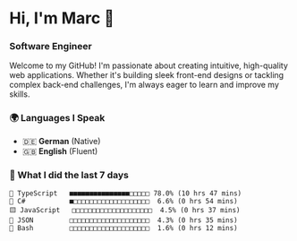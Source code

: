 # Hi, I'm Marc 👋 
### Software Engineer

Welcome to my GitHub! I'm passionate about creating intuitive, high-quality web applications. Whether it's building sleek front-end designs or tackling complex back-end challenges, I'm always eager to learn and improve my skills.  

### 🌍 Languages I Speak  
- 🇩🇪 **German** (Native)  
- 🇬🇧 **English** (Fluent)

### 🤯 What I did the last 7 days

```
🔷 TypeScript   ■■■■■■■■■■■■■■■□□□□□ 78.0% (10 hrs 47 mins)
🔷 C#           ■□□□□□□□□□□□□□□□□□□□  6.6% (0 hrs 54 mins)
🟨 JavaScript   □□□□□□□□□□□□□□□□□□□□  4.5% (0 hrs 37 mins)
📄 JSON         □□□□□□□□□□□□□□□□□□□□  4.3% (0 hrs 35 mins)
📄 Bash         □□□□□□□□□□□□□□□□□□□□  1.6% (0 hrs 12 mins)
```